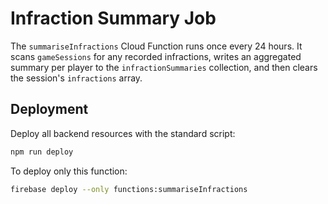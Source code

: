 # Infraction Summary Job

The `summariseInfractions` Cloud Function runs once every 24 hours. It scans `gameSessions` for any recorded infractions, writes an aggregated summary per player to the `infractionSummaries` collection, and then clears the session's `infractions` array.

## Deployment

Deploy all backend resources with the standard script:

```bash
npm run deploy
```

To deploy only this function:

```bash
firebase deploy --only functions:summariseInfractions
```

